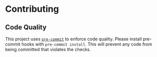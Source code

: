 # Contributing

## Code Quality

This project uses [`pre-commit`](https://pre-commit.com) to enforce code quality. Please install pre-commit hooks
with `pre-commit install`. This will prevent any code from being committed that violates the checks.
